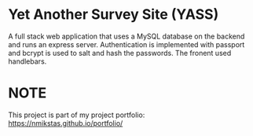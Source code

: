 # Yet Another Survey Site (YASS)
A full stack web application that uses a MySQL database on the backend and runs an express server.  Authentication is implemented with passport and bcrypt is used to salt and hash the passwords.  The fronent used handlebars.

# NOTE
This project is part of my project portfolio: https://nmikstas.github.io/portfolio/
